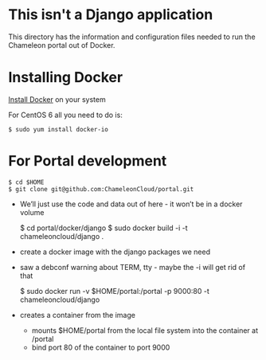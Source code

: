 
# This isn't a Django application

This directory has the information and configuration files needed to run the Chameleon portal out of Docker.

# Installing Docker

[Install Docker](http://docs.docker.com/installation/) on your system

For CentOS 6 all you need to do is:

    $ sudo yum install docker-io

# For Portal development

    $ cd $HOME
    $ git clone git@github.com:ChameleonCloud/portal.git

* We’ll just use the code and data out of here - it won’t be in a docker volume

    $ cd portal/docker/django
    $ sudo docker build -i -t chameleoncloud/django .

* create a docker image with the django packages we need
* saw a debconf warning about TERM, tty - maybe the -i will get rid of that

    $ sudo docker run -v $HOME/portal:/portal -p 9000:80 -t chameleoncloud/django

* creates a container from the image
  * mounts $HOME/portal from the local file system into the container at /portal
  * bind port 80 of the container to port 9000
